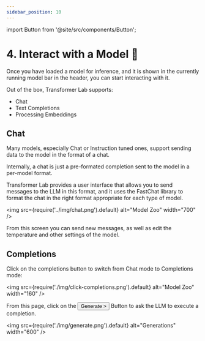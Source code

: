 ```yaml
---
sidebar_position: 10
---
```


import Button from '@site/src/components/Button';

# 4. Interact with a Model 💬

Once you have loaded a model for inference, and it is shown in the currently running model bar in the header, you can start interacting with it.

Out of the box, Transformer Lab supports:

- Chat
- Text Completions
- Processing Embeddings

## Chat

Many models, especially Chat or Instruction tuned ones, support sending data to the model in the format of a chat.

Internally, a chat is just a pre-formated completion sent to the model in a per-model format.

Transformer Lab provides a user interface that allows you to send messages to the LLM in this format, and it uses the FastChat library to format the chat in the right format appropriate for each type of model.

<img src={require('../img/chat.png').default} alt="Model Zoo" width="700" />

From this screen you can send new messages, as well as edit the temperature and other settings of the model.

## Completions

Click on the completions button to switch from Chat mode to Completions mode:

<img src={require('./img/click-completions.png').default} alt="Model Zoo" width="160" />

From this page, click on the <Button>Generate ></Button> Button to ask the LLM to execute a completion.

<img src={require('./img/generate.png').default} alt="Generations" width="600" />
